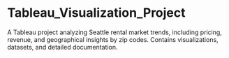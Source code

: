 # Tableau_Visualization_Project
A Tableau project analyzing Seattle rental market trends, including pricing, revenue, and geographical insights by zip codes. Contains visualizations, datasets, and detailed documentation.
